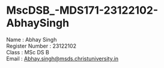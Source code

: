 # MscDSB_-MDS171-23122102-AbhaySingh

Name : Abhay Singh     
Register Number : 23122102     
Class : MSc DS B     
Email : Abhay.singh@msds.christuniversity.in     